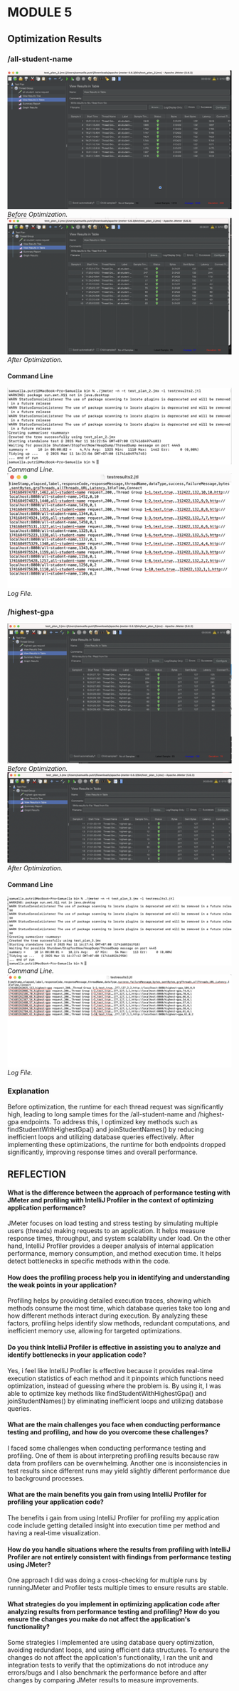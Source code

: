 # MODULE 5 
## Optimization Results
### /all-student-name 
![Command Line /all-student-name](screenshots/asn2.png)
*Before Optimization.*
![Log File /all-student-name](screenshots/asnafter.png)
*After Optimization.*
#### Command Line
![Command Line /all-student-name](screenshots/asncl.png)
*Command Line.*
![Log File /all-student-name](screenshots/asnlog.png)
*Log File.*

### /highest-gpa
![Command Line /highest-gpa](screenshots/gpa2.png)
*Before Optimization.*
![Log File /highest-gpa](screenshots/gpaafter.png)
*After Optimization.*
#### Command Line
![Command Line /highest-gpa](screenshots/gpacl.png)
*Command Line.*
![Log File /highest-gpa](screenshots/gpalog.png)
*Log File.*

### Explanation
Before optimization, the runtime for each thread request was significantly high, leading to long sample times for the /all-student-name and /highest-gpa endpoints.
To address this, I optimized key methods such as findStudentWithHighestGpa() and joinStudentNames() by reducing inefficient loops and utilizing database queries effectively.
After implementing these optimizations, the runtime for both endpoints dropped significantly, improving response times and overall performance.


## REFLECTION
#### What is the difference between the approach of performance testing with JMeter and profiling with IntelliJ Profiler in the context of optimizing application performance?
JMeter focuses on load testing and stress testing by simulating multiple users (threads) making requests to an application. It helps measure response times, throughput, and system scalability under load. On the other hand, IntelliJ Profiler provides a deeper analysis of internal application performance, memory consumption, and method execution time. It helps detect bottlenecks in specific methods within the code.
#### How does the profiling process help you in identifying and understanding the weak points in your application?
Profiling helps by providing detailed execution traces, showing which methods consume the most time, which database queries take too long and how different methods interact during execution. By analyzing these factors, profiling helps identify slow methods, redundant computations, and inefficient memory use, allowing for targeted optimizations.
#### Do you think IntelliJ Profiler is effective in assisting you to analyze and identify bottlenecks in your application code?
Yes, i feel like IntelliJ Profiler is effective because it provides real-time execution statistics of each method and it pinpoints which functions need optimization, instead of guessing where the problem is. By using it, I was able to optimize key methods like findStudentWithHighestGpa() and joinStudentNames() by eliminating inefficient loops and utilizing database queries. 
#### What are the main challenges you face when conducting performance testing and profiling, and how do you overcome these challenges?
I faced some challenges when conducting performance testing and profiling. One of them is about interpreting profiling results because raw data from profilers can be overwhelming. Another one is inconsistencies in test results since different runs may yield slightly different performance due to background processes. 
#### What are the main benefits you gain from using IntelliJ Profiler for profiling your application code?
The benefits i gain from using IntelliJ Profiler for profiling my application code include getting detailed insight into execution time per method and having a real-time visualization.
#### How do you handle situations where the results from profiling with IntelliJ Profiler are not entirely consistent with findings from performance testing using JMeter?
One approach I did was doing a cross-checking for multiple runs by runningJMeter and Profiler tests multiple times to ensure results are stable. 
#### What strategies do you implement in optimizing application code after analyzing results from performance testing and profiling? How do you ensure the changes you make do not affect the application's functionality?
Some strategies I implemented are using database query optimization, avoiding redundant loops, and using efficient data structures. To ensure the changes do not affect the application's functionality, I ran the unit and integration tests to verify that the optimizations do not introduce any errors/bugs and I also benchmark the performance before and after changes by comparing JMeter results to measure improvements.

